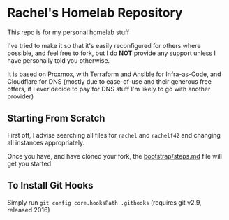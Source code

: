 # Rachel's Homelab Repository
This repo is for my personal homelab stuff

I've tried to make it so that it's easily reconfigured for others where possible, and feel free to fork, but I do **NOT** provide any support unless I have personally told you otherwise.

It is based on Proxmox, with Terraform and Ansible for Infra-as-Code, and Cloudflare for DNS
(mostly due to ease-of-use and their generous free offers, if I ever decide to pay for DNS stuff I'm likely to go with another provider)

## Starting From Scratch
First off, I advise searching all files for `rachel` and `rachelf42` and changing all instances appropriately.

Once you have, and have cloned your fork, the [bootstrap/steps.md](/bootstrap/steps.md) file will get you started

## To Install Git Hooks
Simply run
`git config core.hooksPath .githooks`
(requires git v2.9, released 2016)